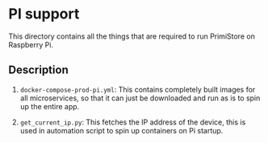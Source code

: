 # PI support

This directory contains all the things that are required to run PrimiStore on Raspberry Pi.

## Description

1. `docker-compose-prod-pi.yml`: This contains completely built images for all microservices, so that it can just be downloaded and run as is to spin up the entire app.

2. `get_current_ip.py`: This fetches the IP address of the device, this is used in automation script to spin up containers on Pi startup.
